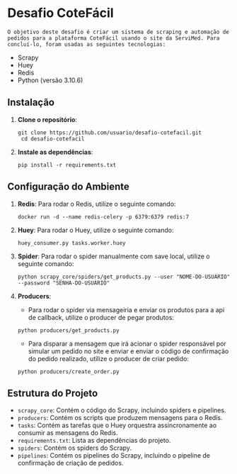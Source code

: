 # Desafio CoteFácil
    O objetivo deste desafio é criar um sistema de scraping e automação de pedidos para a plataforma CoteFácil usando o site da ServiMed. Para concluí-lo, foram usadas as seguintes tecnologias:
- Scrapy
- Huey
- Redis
- Python (versão 3.10.6)

## Instalação
1. **Clone o repositório**:
   ```
   git clone https://github.com/usuario/desafio-cotefacil.git
    cd desafio-cotefacil
    ```
2. **Instale as dependências**:
    ```
    pip install -r requirements.txt
    ```


## Configuração do Ambiente

1. **Redis**: Para rodar o Redis, utilize o seguinte comando:
   ```
   docker run -d --name redis-celery -p 6379:6379 redis:7
   ```

2. **Huey**: Para rodar o Huey, utilize o seguinte comando:
   ```
   huey_consumer.py tasks.worker.huey
   ```

3. **Spider**: Para rodar o spider manualmente com save local, utilize o seguinte comando:
   ```
   python scrapy_core/spiders/get_products.py --user "NOME-DO-USUÁRIO" --password "SENHA-DO-USUÁRIO"
   ```
4. **Producers**:
   - Para rodar o spider via mensageiria e enviar os produtos para a api de callback, utilize o producer de pegar produtos:
   ```
   python producers/get_products.py
   ```
   - Para disparar a mensagem que irá acionar o spider responsável por simular um pedido no site e enviar e enviar o código de confirmação do pedido realizado, utilize o producer de criar pedido:
   ```
   python producers/create_order.py
   ```

## Estrutura do Projeto
- `scrapy_core`: Contém o código do Scrapy, incluindo spiders e pipelines.
- `producers`: Contém os scripts que produzem mensagens para o Redis.
- `tasks`: Contém as tarefas que o Huey orquestra assíncronamente ao consumir as mensagens do Redis.
- `requirements.txt`: Lista as dependências do projeto.
- `spiders`: Contém os spiders do Scrapy.
- `pipelines`: Contém os pipelines do Scrapy, incluindo o pipeline de confirmação de criação de pedidos.

